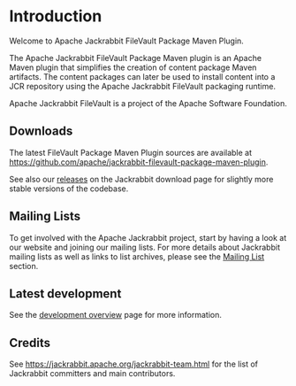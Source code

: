 <!--
   Licensed to the Apache Software Foundation (ASF) under one or more
   contributor license agreements.  See the NOTICE file distributed with
   this work for additional information regarding copyright ownership.
   The ASF licenses this file to You under the Apache License, Version 2.0
   (the "License"); you may not use this file except in compliance with
   the License.  You may obtain a copy of the License at

       http://www.apache.org/licenses/LICENSE-2.0

   Unless required by applicable law or agreed to in writing, software
   distributed under the License is distributed on an "AS IS" BASIS,
   WITHOUT WARRANTIES OR CONDITIONS OF ANY KIND, either express or implied.
   See the License for the specific language governing permissions and
   limitations under the License.
-->

Introduction
============

Welcome to Apache Jackrabbit FileVault Package Maven Plugin.

The Apache Jackrabbit FileVault Package Maven plugin is an Apache Maven plugin that simplifies the creation of
content package Maven artifacts. The content packages can later be used to install content into a JCR repository
using the Apache Jackrabbit FileVault packaging runtime.

Apache Jackrabbit FileVault is a project of the Apache Software Foundation.

Downloads
---------
The latest FileVault Package Maven Plugin sources are available at <https://github.com/apache/jackrabbit-filevault-package-maven-plugin>.

See also our [releases](https://jackrabbit.apache.org/downloads.html) on the Jackrabbit
download page for slightly more stable versions of the codebase.

Mailing Lists
-------------

To get involved with the Apache Jackrabbit project, start by having a
look at our website and joining our mailing lists. For more details about
Jackrabbit mailing lists as well as links to list archives, please see the [Mailing List](mail-lists.html) section.


Latest development
------------------
See the [development overview](dev.html) page for more information.

Credits
-------

See <https://jackrabbit.apache.org/jackrabbit-team.html> for the list of
Jackrabbit committers and main contributors.

